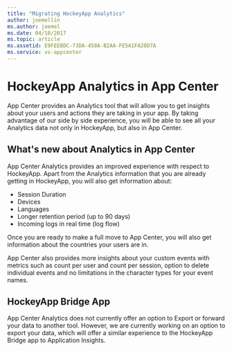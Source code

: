 ```yaml
---
title: "Migrating HockeyApp Analytics"
author: joemellin
ms.author: joemel
ms.date: 04/10/2017
ms.topic: article
ms.assetid: E9FEEBDC-73DA-458A-B2AA-FE5A1FA20D7A
ms.service: vs-appcenter
---
```


# HockeyApp Analytics in App Center

App Center provides an Analytics tool that will allow you to get insights about your users and actions they are taking in your app. By taking advantage of our side by side experience, you will be able to see all your Analytics data not only in HockeyApp, but also in App Center.

## What's new about Analytics in App Center

App Center Analytics provides an improved experience with respect to HockeyApp. Apart from the Analytics information that you are already getting in HockeyApp, you will also get information about:
- Session Duration
- Devices
- Languages
- Longer retention period (up to 90 days)
- Incoming logs in real time (log flow)

Once you are ready to make a full move to App Center, you will also get information about the countries your users are in.

App Center also provides more insights about your custom events with metrics such as count per user and count per session, option to delete individual events and no limitations in the character types for your event names.

## HockeyApp Bridge App

App Center Analytics does not currently offer an option to Export or forward your data to another tool. However, we are currently working on an option to export your data, which will offer a similar experience to the HockeyApp Bridge app to Application Insights.
